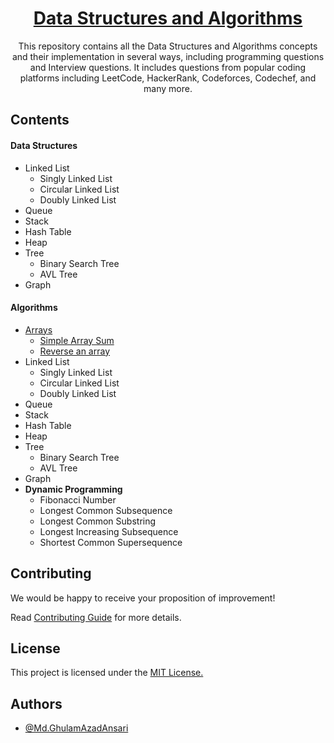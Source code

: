 <div align="center">
      <a href="https://ghulamazad.github.io/Data-Structures-and-Algorithms"><h1>Data Structures and Algorithms</h1></a>
      <p>This repository contains all the Data Structures and Algorithms concepts and their implementation in several ways, including programming questions and Interview questions. It includes questions from popular coding platforms including LeetCode, HackerRank, Codeforces, Codechef, and many more.</p>
</div>

## Contents
#### Data Structures

- Linked List
    - Singly Linked List
    - Circular Linked List
    - Doubly Linked List
- Queue
- Stack
- Hash Table
- Heap
- Tree
    - Binary Search Tree
    - AVL Tree
- Graph

#### Algorithms
- [Arrays](./02.Algorithms/01.Arrays)
    - [Simple Array Sum](./02.Algorithms/01.Arrays/Simple%20Array%20Sum)
    - [Reverse an array](./02.Algorithms/01.Arrays/Reverse%20an%20Array)
- Linked List
    - Singly Linked List
    - Circular Linked List
    - Doubly Linked List
- Queue
- Stack
- Hash Table
- Heap
- Tree
    - Binary Search Tree
    - AVL Tree
- Graph
- **Dynamic Programming**
    - Fibonacci Number
    - Longest Common Subsequence
    - Longest Common Substring
    - Longest Increasing Subsequence
    - Shortest Common Supersequence


## Contributing
We would be happy to receive your proposition of improvement!

Read [Contributing Guide](./CONTRIBUTING.md) for more details.


## License
This project is licensed under the [MIT License.](./LICENSE)


## Authors
- [@Md.GhulamAzadAnsari](https://www.github.com/GhulamAzad)